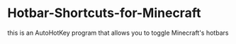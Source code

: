 # Hotbar-Shortcuts-for-Minecraft
this is an AutoHotKey program that allows you to toggle Minecraft's hotbars
